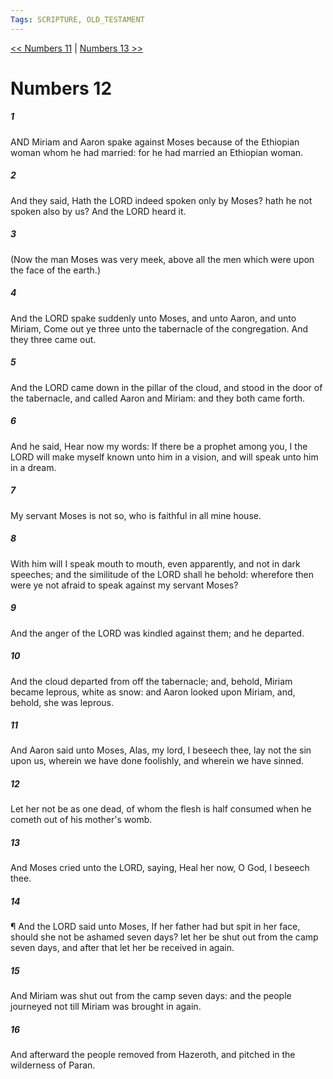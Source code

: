 ```yaml
---
Tags: SCRIPTURE, OLD_TESTAMENT
---
```


[<< Numbers 11](OLD_TESTAMENT/04_Numbers/Numbers_11.md) | [Numbers 13 >>](OLD_TESTAMENT/04_Numbers/Numbers_13.md)

# Numbers 12

##### 1
 AND Miriam and Aaron spake against Moses because of the Ethiopian woman whom he had married: for he had married an Ethiopian woman.
##### 2
 And they said, Hath the LORD indeed spoken only by Moses? hath he not spoken also by us?  And the LORD heard it.
##### 3
 (Now the man Moses was very meek, above all the men which were upon the face of the earth.)
##### 4
 And the LORD spake suddenly unto Moses, and unto Aaron, and unto Miriam, Come out ye three unto the tabernacle of the congregation.  And they three came out.
##### 5
 And the LORD came down in the pillar of the cloud, and stood in the door of the tabernacle, and called Aaron and Miriam: and they both came forth.
##### 6
 And he said, Hear now my words: If there be a prophet among you, I the LORD will make myself known unto him in a vision, and will speak unto him in a dream.
##### 7
 My servant Moses is not so, who is faithful in all mine house.
##### 8
 With him will I speak mouth to mouth, even apparently, and not in dark speeches; and the similitude of the LORD shall he behold: wherefore then were ye not afraid to speak against my servant Moses?
##### 9
 And the anger of the LORD was kindled against them; and he departed.
##### 10
 And the cloud departed from off the tabernacle; and, behold, Miriam became leprous, white as snow: and Aaron looked upon Miriam, and, behold, she was leprous.
##### 11
 And Aaron said unto Moses, Alas, my lord, I beseech thee, lay not the sin upon us, wherein we have done foolishly, and wherein we have sinned.
##### 12
 Let her not be as one dead, of whom the flesh is half consumed when he cometh out of his mother's womb.
##### 13
 And Moses cried unto the LORD, saying, Heal her now, O God, I beseech thee.
##### 14
 ¶ And the LORD said unto Moses, If her father had but spit in her face, should she not be ashamed seven days?  let her be shut out from the camp seven days, and after that let her be received in again.
##### 15
 And Miriam was shut out from the camp seven days: and the people journeyed not till Miriam was brought in again.
##### 16
 And afterward the people removed from Hazeroth, and pitched in the wilderness of Paran.
